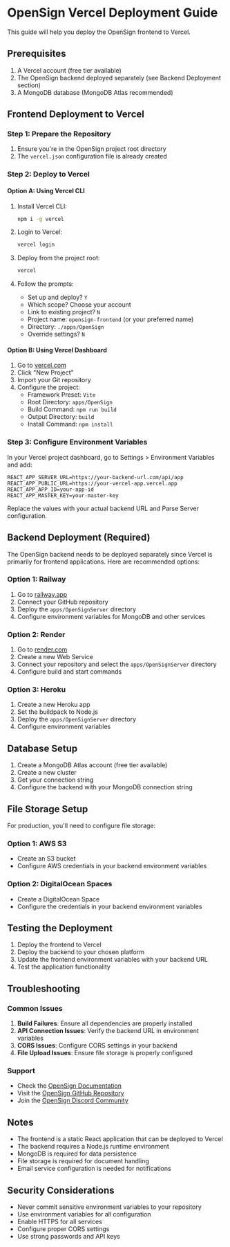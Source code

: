 # OpenSign Vercel Deployment Guide

This guide will help you deploy the OpenSign frontend to Vercel.

## Prerequisites

1. A Vercel account (free tier available)
2. The OpenSign backend deployed separately (see Backend Deployment section)
3. A MongoDB database (MongoDB Atlas recommended)

## Frontend Deployment to Vercel

### Step 1: Prepare the Repository

1. Ensure you're in the OpenSign project root directory
2. The `vercel.json` configuration file is already created

### Step 2: Deploy to Vercel

#### Option A: Using Vercel CLI

1. Install Vercel CLI:
   ```bash
   npm i -g vercel
   ```

2. Login to Vercel:
   ```bash
   vercel login
   ```

3. Deploy from the project root:
   ```bash
   vercel
   ```

4. Follow the prompts:
   - Set up and deploy? `Y`
   - Which scope? Choose your account
   - Link to existing project? `N`
   - Project name: `opensign-frontend` (or your preferred name)
   - Directory: `./apps/OpenSign`
   - Override settings? `N`

#### Option B: Using Vercel Dashboard

1. Go to [vercel.com](https://vercel.com)
2. Click "New Project"
3. Import your Git repository
4. Configure the project:
   - Framework Preset: `Vite`
   - Root Directory: `apps/OpenSign`
   - Build Command: `npm run build`
   - Output Directory: `build`
   - Install Command: `npm install`

### Step 3: Configure Environment Variables

In your Vercel project dashboard, go to Settings > Environment Variables and add:

```
REACT_APP_SERVER_URL=https://your-backend-url.com/api/app
REACT_APP_PUBLIC_URL=https://your-vercel-app.vercel.app
REACT_APP_APP_ID=your-app-id
REACT_APP_MASTER_KEY=your-master-key
```

Replace the values with your actual backend URL and Parse Server configuration.

## Backend Deployment (Required)

The OpenSign backend needs to be deployed separately since Vercel is primarily for frontend applications. Here are recommended options:

### Option 1: Railway
1. Go to [railway.app](https://railway.app)
2. Connect your GitHub repository
3. Deploy the `apps/OpenSignServer` directory
4. Configure environment variables for MongoDB and other services

### Option 2: Render
1. Go to [render.com](https://render.com)
2. Create a new Web Service
3. Connect your repository and select the `apps/OpenSignServer` directory
4. Configure build and start commands

### Option 3: Heroku
1. Create a new Heroku app
2. Set the buildpack to Node.js
3. Deploy the `apps/OpenSignServer` directory
4. Configure environment variables

## Database Setup

1. Create a MongoDB Atlas account (free tier available)
2. Create a new cluster
3. Get your connection string
4. Configure the backend with your MongoDB connection string

## File Storage Setup

For production, you'll need to configure file storage:

### Option 1: AWS S3
- Create an S3 bucket
- Configure AWS credentials in your backend environment variables

### Option 2: DigitalOcean Spaces
- Create a DigitalOcean Space
- Configure the credentials in your backend environment variables

## Testing the Deployment

1. Deploy the frontend to Vercel
2. Deploy the backend to your chosen platform
3. Update the frontend environment variables with your backend URL
4. Test the application functionality

## Troubleshooting

### Common Issues

1. **Build Failures**: Ensure all dependencies are properly installed
2. **API Connection Issues**: Verify the backend URL in environment variables
3. **CORS Issues**: Configure CORS settings in your backend
4. **File Upload Issues**: Ensure file storage is properly configured

### Support

- Check the [OpenSign Documentation](https://docs.opensignlabs.com)
- Visit the [OpenSign GitHub Repository](https://github.com/OpenSignLabs/OpenSign)
- Join the [OpenSign Discord Community](https://discord.com/invite/xe9TDuyAyj)

## Notes

- The frontend is a static React application that can be deployed to Vercel
- The backend requires a Node.js runtime environment
- MongoDB is required for data persistence
- File storage is required for document handling
- Email service configuration is needed for notifications

## Security Considerations

- Never commit sensitive environment variables to your repository
- Use environment variables for all configuration
- Enable HTTPS for all services
- Configure proper CORS settings
- Use strong passwords and API keys
